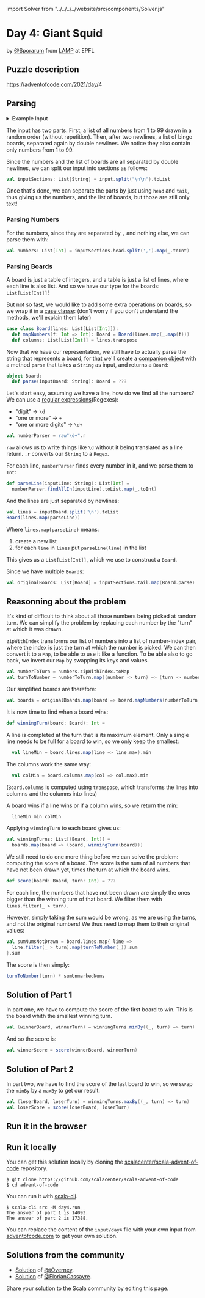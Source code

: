 
import Solver from "../../../../website/src/components/Solver.js"

# Day 4: Giant Squid
by [@Sporarum](https://github.com/sporarum) from [LAMP](https://www.epfl.ch/labs/lamp/) at EPFL

## Puzzle description

https://adventofcode.com/2021/day/4


## Parsing 

<details>
  <summary>Example Input</summary>

```
14,30,18,8,3,10,77,4,48,67,28,38,63,43,62,12,68,88,54,32,17,21,83,64,97,53,24,2,60,96,86,23,20,93,65,34,45,46,42,49,71,9,61,16,31,1,29,40,59,87,95,41,39,27,6,25,19,58,80,81,50,79,73,15,70,37,92,94,7,55,85,98,5,84,99,26,66,57,82,75,22,89,74,36,11,76,56,33,13,72,35,78,47,91,51,44,69,0,90,52

13 62 38 10 41
93 59 60 74 75
79 18 57 90 28
56 76 34 96 84
78 42 69 14 19

96 38 62  8  7
78 50 53 29 81
88 45 34 58 52
33 76 13 54 68
59 95 10 80 63

36 26 74 29 55
43 87 46 70 21
 9 17 38 58 63
56 79 85 51  2
50 57 67 86  8

29 78  3 24 79
15 81 20  6 38
97 41 28 42 82
45 68 89 85 92
48 33 40 62  4

<elided>
```
</details>

The input has two parts.
First, a list of all numbers from 1 to 99 drawn in a random order (without repetition).
Then, after two newlines, a list of bingo boards, separated again by double newlines. We notice they also contain only numbers from 1 to 99.

Since the numbers and the list of boards are all separated by double newlines, we can split our input into sections as follows:
```scala
val inputSections: List[String] = input.split("\n\n").toList
```
Once that's done, we can separate the parts by just using `head` and `tail`, thus giving us the numbers, and the list of boards, but those are still only text!

### Parsing Numbers

For the numbers, since they are separated by `,` and nothing else, we can parse them with:
```scala
val numbers: List[Int] = inputSections.head.split(',').map(_.toInt)
```

### Parsing Boards

A board is just a table of integers, and a table is just a list of lines, where each line is also list.
And so we have our type for the boards: `List[List[Int]]`!

But not so fast, we would like to add some extra operations on boards, so we wrap it in a [case classe](https://docs.scala-lang.org/tour/case-classes.html):
(don't worry if you don't understand the methods, we'll explain them later)
```scala
case class Board(lines: List[List[Int]]):
  def mapNumbers(f: Int => Int): Board = Board(lines.map(_.map(f)))
  def columns: List[List[Int]] = lines.transpose
```

Now that we have our representation, we still have to actually parse the string that represents a board, for that we'll create a [companion object](https://docs.scala-lang.org/scala3/book/taste-objects.html) with a method `parse` that takes a `String` as input, and returns a `Board`:

```scala
object Board:
  def parse(inputBoard: String): Board = ???
```

Let's start easy, assuming we have a line, how do we find all the numbers?
We can use a [regular expressions](https://en.wikipedia.org/wiki/Regular_expression)(Regexes): 
 - "digit" -> `\d`
 - "one or more" -> `+`
 - "one or more digits" -> `\d+`

```scala
val numberParser = raw"\d+".r
```
`raw` allows us to write things like `\d` without it being translated as a line return.
`.r` converts our `String` to a `Regex`.

For each line, `numberParser` finds every number in it, and we parse them to `Int`:
```scala
def parseLine(inputLine: String): List[Int] =
  numberParser.findAllIn(inputLine).toList.map(_.toInt)
```
And the lines are just separated by newlines:
```scala
val lines = inputBoard.split('\n').toList
Board(lines.map(parseLine))
```

Where `lines.map(parseLine)` means:
1. create a new list
2. for each `line` in `lines` put `parseLine(line)` in the list

This gives us a `List[List[Int]]`, which we use to construct a `Board`.

Since we have multiple `Board`s:
```scala
val originalBoards: List[Board] = inputSections.tail.map(Board.parse)
```

## Reasonning about the problem

It's kind of difficult to think about all those numbers being picked at random turn.
We can simplify the problem by replacing each number by the "turn" at which it was drawn.

`zipWithIndex` transforms our list of numbers into a list of number-index pair, where the index is just the turn at which the number is picked.
We can then convert it to a `Map`, to be able to use it like a function.
To be able also to go back, we invert our `Map` by swapping its keys and values.

```scala
val numberToTurn = numbers.zipWithIndex.toMap
val turnToNumber = numberToTurn.map((number -> turn) => (turn -> number))
```

Our simplified boards are therefore:
```scala
val boards = originalBoards.map(board => board.mapNumbers(numberToTurn))
```

It is now time to find when a board wins:
```scala
def winningTurn(board: Board): Int =
```
A line is completed at the turn that is its maximum element. Only a single line needs to be full for a board to win, so we only keep the smallest:
```scala
  val lineMin = board.lines.map(line => line.max).min
```
The columns work the same way: 

```scala
  val colMin = board.columns.map(col => col.max).min
```
(`Board.columns` is computed using `transpose`, which transforms the lines into columns and the columns into lines)

A board wins if a line wins or if a column wins, so we return the min:
```scala
  lineMin min colMin
```

Applying `winningTurn` to each board gives us:

```scala
val winningTurns: List[(Board, Int)] = 
  boards.map(board => (board, winningTurn(board)))
```

We still need to do one more thing before we can solve the problem: computing the score of a board.
The score is the sum of all numbers that have not been drawn yet, times the turn at which the board wins.

```scala
def score(board: Board, turn: Int) = ???
```

For each line, the numbers that have not been drawn are simply the ones bigger than the winning turn of that board.
We filter them with `lines.filter(_ > turn)`.

However, simply taking the sum would be wrong, as we are using the turns, and not the original numbers!
We thus need to map them to their original values:
```scala
val sumNumsNotDrawn = board.lines.map{ line => 
  line.filter(_ > turn).map(turnToNumber(_)).sum
}.sum
```

The score is then simply:
```scala
turnToNumber(turn) * sumUnmarkedNums
```

## Solution of Part 1

In part one, we have to compute the score of the first board to win.
This is the board whith the smallest winning turn.
```scala
val (winnerBoard, winnerTurn) = winningTurns.minBy((_, turn) => turn)
```
And so the score is:
```scala
val winnerScore = score(winnerBoard, winnerTurn)
```

## Solution of Part 2
In part two, we have to find the score of the last board to win, so we swap the `minBy` by a `maxBy` to get our result:
```scala
val (loserBoard, loserTurn) = winningTurns.maxBy((_, turn) => turn)
val loserScore = score(loserBoard, loserTurn)
```

## Run it in the browser

<Solver puzzle="day4"/>

## Run it locally

You can get this solution locally by cloning the [scalacenter/scala-advent-of-code](https://github.com/scalacenter/scala-advent-of-code) repository.
```
$ git clone https://github.com/scalacenter/scala-advent-of-code
$ cd advent-of-code
```

You can run it with [scala-cli](https://scala-cli.virtuslab.org/).

```
$ scala-cli src -M day4.run
The answer of part 1 is 14093.
The answer of part 2 is 17388.
```

You can replace the content of the `input/day4` file with your own input from [adventofcode.com](https://adventofcode.com/2021/day/4) to get your own solution.


## Solutions from the community

- [Solution](https://github.com/tOverney/AdventOfCode2021/blob/main/src/main/scala/ch/overney/aoc/day4/) of [@tOverney](https://github.com/tOverney).
- [Solution](https://github.com/FlorianCassayre/AdventOfCode-2021/blob/master/src/main/scala/adventofcode/solutions/Day04.scala) of [@FlorianCassayre](https://github.com/FlorianCassayre).

Share your solution to the Scala community by editing this page.
